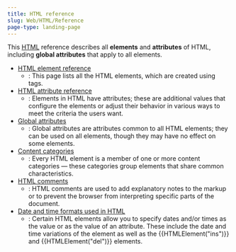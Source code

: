 ```yaml
---
title: HTML reference
slug: Web/HTML/Reference
page-type: landing-page
---
```




This [HTML](/Web/HTML) reference describes all **elements** and **attributes** of HTML, including **global attributes** that apply to all elements.

- [HTML element reference](/Web/HTML/Element)
  - : This page lists all the HTML elements, which are created using tags.
- [HTML attribute reference](/Web/HTML/Attributes)
  - : Elements in HTML have attributes; these are additional values that configure the elements or adjust their behavior in various ways to meet the criteria the users want.
- [Global attributes](/Web/HTML/Global_attributes)
  - : Global attributes are attributes common to all HTML elements; they can be used on all elements, though they may have no effect on some elements.
- [Content categories](/Web/HTML/Content_categories)
  - : Every HTML element is a member of one or more content categories — these categories group elements that share common characteristics.
- [HTML comments](/Web/HTML/Comments)
  - : HTML comments are used to add explanatory notes to the markup or to prevent the browser from interpreting specific parts of the document.
- [Date and time formats used in HTML](/Web/HTML/Date_and_time_formats)
  - : Certain HTML elements allow you to specify dates and/or times as the value or as the value of an attribute. These include the date and time variations of the  element as well as the {{HTMLElement("ins")}} and {{HTMLElement("del")}} elements.
